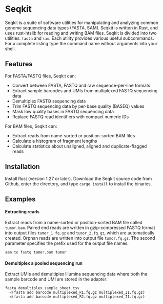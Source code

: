 # Seqkit

Seqkit is a suite of software utilities for manipulating and analyzing common genome sequencing data types (FASTA, SAM). Seqkit is written in Rust, and uses rust-htslib for reading and writing BAM files. Seqkit is divided into two utilities: `fasta` and `sam`. Each utility provides various useful subcommands. For a complete listing type the command name without arguments into your shell.

Features
--------

For FASTA/FASTQ files, Seqkit can:
- Convert between FASTA, FASTQ and raw sequence-per-line formats
- Extract sample barcodes and UMIs from multiplexed FASTQ sequencing data
- Demultiplex FASTQ sequencing data
- Trim FASTQ sequencing data by per-base quality (BASEQ) values
- Mask low quality bases in FASTQ sequencing data
- Replace FASTQ read identifiers with compact numeric IDs

For BAM files, Seqkit can:
- Extract reads from name-sorted or position-sorted BAM files
- Calculate a histogram of fragment lengths
- Calculate statistics about unaligned, aligned and duplicate-flagged reads

Installation
------------

Install Rust (version 1.27 or later). Download the Seqkit source code from Github, enter the directory, and type `cargo install`  to install the binaries.

Examples
--------

#### Extracting reads
Extract reads from a name-sorted or position-sorted BAM file called `tumor.bam`. Paired end reads are written in gzip-compressed FASTQ format into output files `tumor_1.fq.gz` and `tumor_2.fq.gz`, which are automatically created. Orphan reads are written into output file `tumor.fq.gz`. The second parameter specifies the prefix used for the output file names.
```
sam to fastq tumor.bam tumor
```

#### Demultiplex a pooled sequencing run
Extract UMIs and demultiplex Illumina sequencing data where both the sample barcode and UMI are stored in the adapter:
```
fasta demultiplex sample_sheet.tsv
  <(fasta add barcode multiplexed_R1.fq.gz multiplexed_I1.fq.gz)
  <(fasta add barcode multiplexed_R2.fq.gz multiplexed_I1.fq.gz)
```
